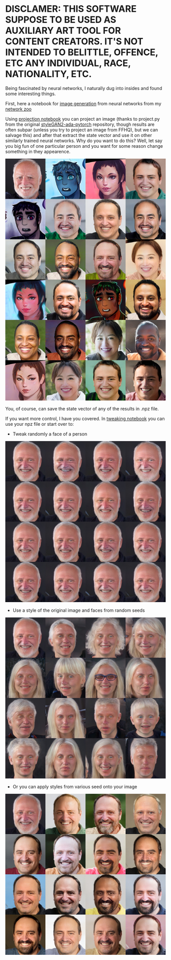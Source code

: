 # DISCLAMER: THIS SOFTWARE SUPPOSE TO BE USED AS AUXILIARY ART TOOL FOR CONTENT CREATORS. IT'S NOT INTENDED TO BELITTLE, OFFENCE, ETC ANY INDIVIDUAL, RACE, NATIONALITY, ETC.


Being fascinated by neural networks, I naturally dug into insides and found some interesting things.   

First, here a notebook for [image generation](https://colab.research.google.com/github/dobrosketchkun/latent_space_adventures/blob/main/files/Image_generation_styleGAN2_ada_pythorch.ipynb) from neural networks from my [network zoo](https://github.com/dobrosketchkun/wd_network_zoo)

Using [projection notebook](https://colab.research.google.com/github/dobrosketchkun/latent_space_adventures/blob/main/files/Latent_space_projection_styleGAN2_ada_pytorch.ipynb) you can project an image (thanks to project.py from the original [styleGAN2-ada-pytorch](https://github.com/NVlabs/stylegan2-ada-pytorch) repository, though results are often subpar (unless you try to project an image from FFHQ), but we can salvage this) and after that extract the state vector and use it on other similarly trained neural networks. Why do you want to do this? Well, let say you big fun of one particular person and you want for some reason change something in they appearence.

![Harold project](https://raw.githubusercontent.com/dobrosketchkun/latent_space_adventures/main/files/harold_proj.jpg)

You, of course, can save the state vector of any of the results in .npz file.

If you want more control, I have you covered. In [tweaking notebook](https://colab.research.google.com/github/dobrosketchkun/latent_space_adventures/blob/main/files/Latent_space_tweaking_styleGAN2_ada_pytorch.ipynb) you can use your npz file or start over to:

* Tweak randomly a face of a person

![Harold small](https://raw.githubusercontent.com/dobrosketchkun/latent_space_adventures/main/files/harold_small.jpg)

* Use a style of the original image and faces from random seeds

![Harold seeds](https://raw.githubusercontent.com/dobrosketchkun/latent_space_adventures/main/files/harold_seeds.jpg)

* Or you can apply styles from various seed onto your image 

![Harold styles](https://raw.githubusercontent.com/dobrosketchkun/latent_space_adventures/main/files/harold_styles.jpg)
